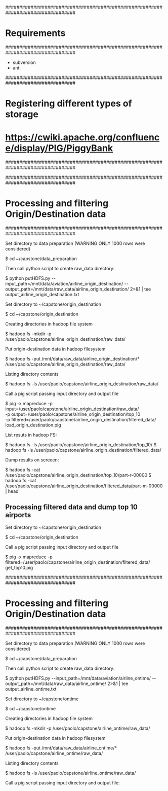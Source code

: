 
#################################################################################
# Requirements                                                                  #
#################################################################################

* subversion
* ant:

#################################################################################
# Registering different types of storage                                        #
# https://cwiki.apache.org/confluence/display/PIG/PiggyBank                     #
#################################################################################



#################################################################################
# Processing and filtering Origin/Destination data                              #
#################################################################################

Set directory to data preparation (WARNING ONLY 1000 rows were considered)

$ cd ~/capstone/data_preparation

Then call python script to create raw_data directory:

$ python putHDFS.py --input_path=/mnt/data/aviation/airline_origin_destination/ --output_path=/mnt/data/raw_data/airline_origin_destination/ 2>&1 | tee output_airline_origin_destination.txt

Set directory to ~/capstone/origin_destination

$ cd ~/capstone/origin_destination

Creating directories in hadoop file system

$ hadoop fs -mkdir -p /user/paolo/capstone/airline_origin_destination/raw_data/

Put origin-destination data in hadoop filesystem

$ hadoop fs -put /mnt/data/raw_data/airline_origin_destination/* /user/paolo/capstone/airline_origin_destination/raw_data/

Listing directory contents

$ hadoop fs -ls /user/paolo/capstone/airline_origin_destination/raw_data/

Call a pig script passing input directory and output file

$ pig -x mapreduce -p input=/user/paolo/capstone/airline_origin_destination/raw_data/ \
  -p output=/user/paolo/capstone/airline_origin_destination/top_10 \
  -p filtered=/user/paolo/capstone/airline_origin_destination/filtered_data/ \
  load_origin_destination.pig

List resuts in hadoop FS:

$ hadoop fs -ls /user/paolo/capstone/airline_origin_destination/top_10/
$ hadoop fs -ls /user/paolo/capstone/airline_origin_destination/filtered_data/

Dump results on screeen:

$ hadoop fs -cat /user/paolo/capstone/airline_origin_destination/top_10/part-r-00000
$ hadoop fs -cat /user/paolo/capstone/airline_origin_destination/filtered_data/part-m-00000 | head

Processing filtered data and dump top 10 airports
-------------------------------------------------

Set directory to ~/capstone/origin_destination

$ cd ~/capstone/origin_destination

Call a pig script passing input directory and output file

$ pig -x mapreduce -p filtered=/user/paolo/capstone/airline_origin_destination/filtered_data/ \
  get_top10.pig

#################################################################################
# Processing and filtering Origin/Destination data                              #
#################################################################################

Set directory to data preparation (WARNING ONLY 1000 rows were considered)

$ cd ~/capstone/data_preparation

Then call python script to create raw_data directory:

$ python putHDFS.py --input_path=/mnt/data/aviation/airline_ontime/ --output_path=/mnt/data/raw_data/airline_ontime/ 2>&1 | tee output_airline_ontime.txt

Set directory to ~/capstone/ontime

$ cd ~/capstone/ontime

Creating directories in hadoop file system

$ hadoop fs -mkdir -p /user/paolo/capstone/airline_ontime/raw_data/

Put origin-destination data in hadoop filesystem

$ hadoop fs -put /mnt/data/raw_data/airline_ontime/* /user/paolo/capstone/airline_ontime/raw_data/

Listing directory contents

$ hadoop fs -ls /user/paolo/capstone/airline_ontime/raw_data/

Call a pig script passing input directory and output file:
